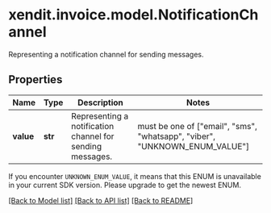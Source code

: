 # xendit.invoice.model.NotificationChannel

Representing a notification channel for sending messages.

## Properties
| Name | Type | Description | Notes |
| ------------ | ------------- | ------------- | ------------- |
| **value** | **str** | Representing a notification channel for sending messages. |  must be one of ["email", "sms", "whatsapp", "viber", "UNKNOWN_ENUM_VALUE"] |

If you encounter `UNKNOWN_ENUM_VALUE`, it means that this ENUM is unavailable in your current SDK version. Please upgrade to get the newest ENUM.

[[Back to Model list]](../README.md#documentation-for-models) [[Back to API list]](../README.md#documentation-for-api-endpoints) [[Back to README]](../README.md)



